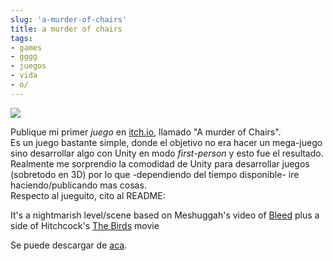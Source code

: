 ```yaml
---
slug: 'a-murder-of-chairs'  
title: a murder of chairs  
tags:  
- games  
- gggg  
- juegos  
- vida  
- o/    
---
```


![](http://i.imgur.com/0wV4dKf.png)

Publique mi primer *juego* en [itch.io](http://itch.io/), llamado "A murder of Chairs".  
Es un juego bastante simple, donde el objetivo no era hacer un mega-juego sino desarrollar algo con Unity en modo *first-person* y esto fue el resultado. Realmente me sorprendio la comodidad de Unity para desarrollar juegos (sobretodo en 3D) por lo que -dependiendo del tiempo disponible- ire haciendo/publicando mas cosas.  
Respecto al jueguito, cito al README:  

It's a nightmarish level/scene based on Meshuggah's video of [Bleed](https://www.youtube.com/watch?v=qc98u-eGzlc) plus a side of Hitchcock's [The Birds](https://www.youtube.com/watch?v=lCxR7dlavwg) movie

Se puede descargar de [aca](http://23chambers.itch.io/a-murder-of-chairs).
